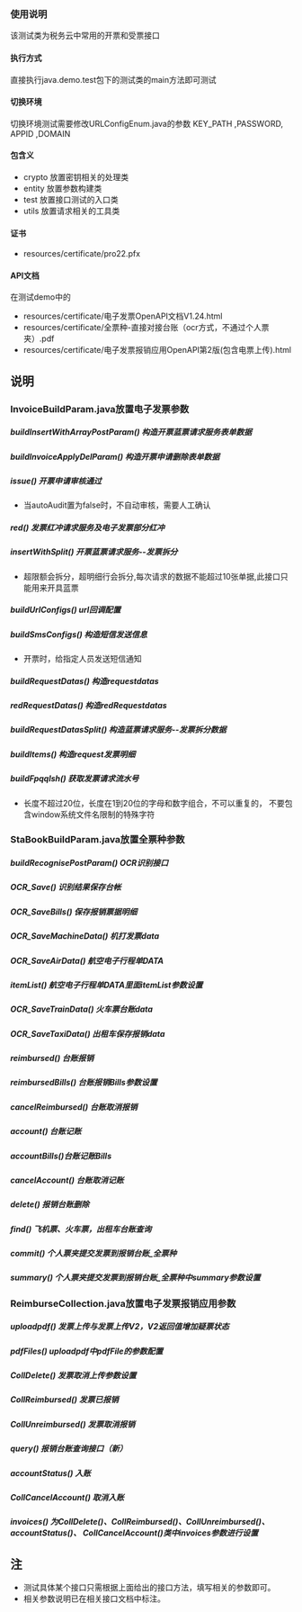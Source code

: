 ### 使用说明
该测试类为税务云中常用的开票和受票接口

#### 执行方式
直接执行java.demo.test包下的测试类的main方法即可测试

#### 切换环境
切换环境测试需要修改URLConfigEnum.java的参数 KEY_PATH ,PASSWORD, APPID ,DOMAIN

#### 包含义
- crypto 放置密钥相关的处理类
- entity 放置参数构建类
- test 放置接口测试的入口类
- utils 放置请求相关的工具类

#### 证书
- resources/certificate/pro22.pfx

#### API文档
在测试demo中的
- resources/certificate/电子发票OpenAPI文档V1.24.html
- resources/certificate/全票种-直接对接台账（ocr方式，不通过个人票夹）.pdf
- resources/certificate/电子发票报销应用OpenAPI第2版(包含电票上传).html
## 说明
### InvoiceBuildParam.java放置电子发票参数

##### buildInsertWithArrayPostParam() 构造开票蓝票请求服务表单数据
##### buildInvoiceApplyDelParam() 构造开票申请删除表单数据
##### issue() 开票申请审核通过 <br>
- 当autoAudit置为false时，不自动审核，需要人工确认
##### red() 发票红冲请求服务及电子发票部分红冲
##### insertWithSplit()   开票蓝票请求服务--发票拆分
- 超限额会拆分，超明细行会拆分,每次请求的数据不能超过10张单据,此接口只能用来开具蓝票
##### buildUrlConfigs()  url回调配置 
##### buildSmsConfigs()  构造短信发送信息
- 开票时，给指定人员发送短信通知
##### buildRequestDatas() 构造requestdatas
#####  redRequestDatas()  构造redRequestdatas
##### buildRequestDatasSplit()  构造蓝票请求服务--发票拆分数据
#####  buildItems() 构造request发票明细
##### buildFpqqlsh() 获取发票请求流水号
- 长度不超过20位，长度在1到20位的字母和数字组合，不可以重复的，
 不要包含window系统文件名限制的特殊字符


### StaBookBuildParam.java放置全票种参数

##### buildRecognisePostParam()  OCR识别接口
#####  OCR_Save() 识别结果保存台帐
##### OCR_SaveBills() 保存报销票据明细
##### OCR_SaveMachineData() 机打发票data
##### OCR_SaveAirData() 航空电子行程单DATA
##### itemList() 航空电子行程单DATA里面itemList参数设置
##### OCR_SaveTrainData() 火车票台账data
##### OCR_SaveTaxiData() 出租车保存报销data
##### reimbursed() 台账报销
#####  reimbursedBills() 台账报销Bills参数设置
##### cancelReimbursed() 台账取消报销
##### account() 台账记账
##### accountBills()台账记账Bills
##### cancelAccount() 台账取消记账
##### delete() 报销台账删除
##### find()   飞机票、火车票，出租车台账查询
##### commit() 个人票夹提交发票到报销台账_全票种
##### summary() 个人票夹提交发票到报销台账_全票种中summary参数设置


### ReimburseCollection.java放置电子发票报销应用参数

#####  uploadpdf()  发票上传与发票上传V2，V2返回值增加疑票状态
#####  pdfFiles() uploadpdf中pdfFile的参数配置
#####  CollDelete() 发票取消上传参数设置
#####  CollReimbursed() 发票已报销
#####  CollUnreimbursed() 发票取消报销
#####  query() 报销台账查询接口（新）
#####  accountStatus()   入账
#####  CollCancelAccount() 取消入账
#####  invoices() 为CollDelete()、CollReimbursed()、CollUnreimbursed()、accountStatus()、 CollCancelAccount()类中invoices参数进行设置


## 注 
- 测试具体某个接口只需根据上面给出的接口方法，填写相关的参数即可。
- 相关参数说明已在相关接口文档中标注。

